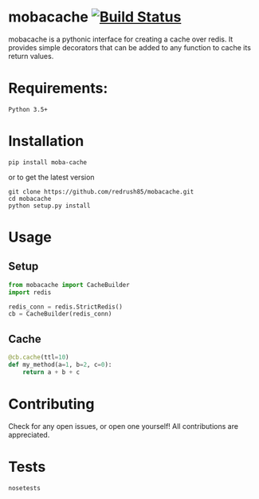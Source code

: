 # mobacache [![Build Status](https://travis-ci.org/redrush85/mobacache.svg?branch=master)](https://travis-ci.org/redrush85/mobacache)
mobacache is a pythonic interface for creating a cache over redis. It provides simple decorators that can be added to any function to cache its return values.

# Requirements:
`Python 3.5+`


# Installation
`pip install moba-cache`

or to get the latest version

    git clone https://github.com/redrush85/mobacache.git
    cd mobacache
    python setup.py install


# Usage

## Setup
```python
from mobacache import CacheBuilder
import redis

redis_conn = redis.StrictRedis()
cb = CacheBuilder(redis_conn)

```

## Cache

```python
@cb.cache(ttl=10)
def my_method(a=1, b=2, c=0):
    return a + b + c
```


# Contributing
Check for any open issues, or open one yourself! All contributions are appreciated.

# Tests
`nosetests`
